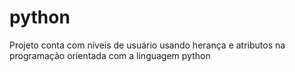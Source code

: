 # python
Projeto conta com níveis de usuário usando herança e atributos  na programação orientada com a linguagem python
